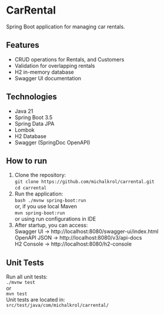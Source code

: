 # CarRental

Spring Boot application for managing car rentals.

## Features
- CRUD operations for Rentals, and Customers
- Validation for overlapping rentals
- H2 in-memory database
- Swagger UI documentation

## Technologies
- Java 21
- Spring Boot 3.5
- Spring Data JPA
- Lombok
- H2 Database
- Swagger (SpringDoc OpenAPI)

## How to run
1. Clone the repository:<br>
   ```git clone https://github.com/michalkrol/carrental.git```<br>
   ```cd carrental```
2. Run the application:<br>
   ```bash ./mvnw spring-boot:run```<br>
   or, if you use local Maven<br>
   ```mvn spring-boot:run```<br>
   or using run configurations in IDE
4. After startup, you can access:<br>
   Swagger UI → http://localhost:8080/swagger-ui/index.html<br>
   OpenAPI JSON → http://localhost:8080/v3/api-docs<br>
   H2 Console → http://localhost:8080/h2-console<br>

## Unit Tests
Run all unit tests:<br>
```./mvnw test```<br>
or<br>
```mvn test```<br>
Unit tests are located in:<br>
```src/test/java/com/michalkrol/carrental/```
